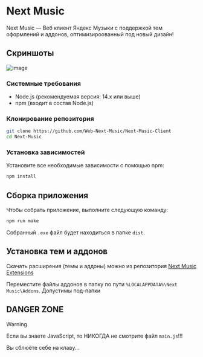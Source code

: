 # Next Music

Next Music — Веб клиент Яндекс Музыки с поддержкой тем оформлений и аддонов, оптимизироованный под новый дизайн!

## Скриншоты
![image](https://github.com/user-attachments/assets/5a2903ad-f755-4da0-8c25-27402e97a19a)

### Системные требования

- Node.js (рекомендуемая версия: 14.x или выше)
- npm (входит в состав Node.js)

### Клонирование репозитория

```bash
git clone https://github.com/Web-Next-Music/Next-Music-Client
cd Next-Music
```

### Установка зависимостей

Установите все необходимые зависимости с помощью npm:

```bash
npm install
```

## Сборка приложения

Чтобы собрать приложение, выполните следующую команду:

```bash
npm run make
```

Собранный `.exe` файл будет находиться в папке `dist`.

## Установка тем и аддонов

Скачать расширения (темы и аддоны) можно из репозитория [Next Music Extensions](https://github.com/Web-Next-Music/Next-Music-Extensions)

Переместите файлы аддонов в папку по пути `%LOCALAPPDATA%\Next Music\Addons`. Допустимы под-папки

## DANGER ZONE

>[!WARNING]
>Если вы знаете JavaScript, то НИКОГДА не смотрите файл `main.js`!!!
>
>Вы сблюёте себе на клаву...
